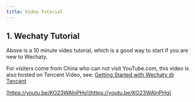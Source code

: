 ```yaml
---
title: Video Tutorial
---
```


## 1. Wechaty Tutorial

Above is a 10 minute video tutorial, which is a good way to start if you are new to Wechaty.

For visiters come from China who can not visit YouTube.com, this video is also hosted on Tencent Video, see: [Getting Started with Wechaty @ Tencent](https://v.qq.com/x/page/k0726ho4rce.html)

[https://youtu.be/KO23WAlnPHg](https://youtu.be/KO23WAlnPHg)
